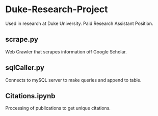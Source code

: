 # Duke-Research-Project
Used in research at Duke University. 
Paid Research Assistant Position.

## scrape.py
Web Crawler that scrapes information off Google Scholar. 

## sqlCaller.py
Connects to mySQL server to make queries and append to table.

## Citations.ipynb
Processing of publications to get unique citations.

